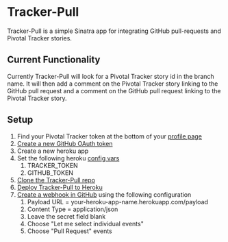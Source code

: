 # Tracker-Pull

Tracker-Pull is a simple Sinatra app for integrating GitHub pull-requests and Pivotal Tracker stories.

## Current Functionality

Currently Tracker-Pull will look for a Pivotal Tracker story id in the branch name. 
It will then add a comment on the Pivotal Tracker story linking to the GitHub pull request 
and a comment on the GitHub pull request linking to the Pivotal Tracker story.

## Setup 

1. Find your Pivotal Tracker token at the bottom of your [profile page](https://www.pivotaltracker.com/profile) 
2. [Create a new GitHub OAuth token](https://help.github.com/articles/creating-an-access-token-for-command-line-use)
3. Create a new heroku app
4. Set the following heroku [config vars](https://devcenter.heroku.com/articles/config-vars) 
    1. TRACKER_TOKEN
    2. GITHUB_TOKEN
5. [Clone the Tracker-Pull repo](http://git-scm.com/book/en/Git-Basics-Getting-a-Git-Repository#Cloning-an-Existing-Repository)
6. [Deploy Tracker-Pull to Heroku](https://devcenter.heroku.com/articles/git)
7. [Create a webhook in GitHub](https://developer.github.com/webhooks/creating/) using the following configuration
    1. Payload URL = your-heroku-app-name.herokuapp.com/payload
    2. Content Type = application/json
    3. Leave the secret field blank
    4. Choose "Let me select individual events"
    5. Choose "Pull Request" events

